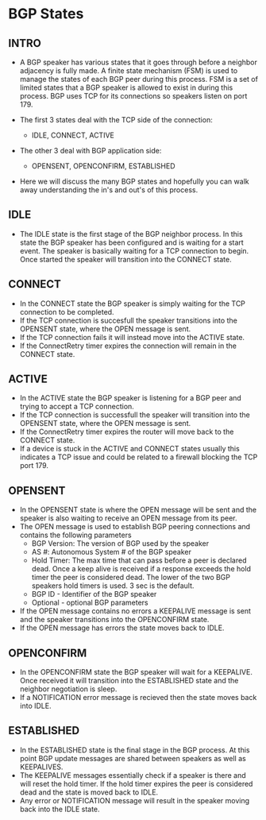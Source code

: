 # **BGP States**

## INTRO

- A BGP speaker has various states that it goes through before a neighbor adjacency is fully made. A finite state mechanism (FSM) is used to manage the states of each BGP peer during this process. FSM is a set of limited states that a BGP speaker is allowed to exist in during this process. BGP uses TCP for its connections so speakers listen on port 179.

- The first 3 states deal with the TCP side of the connection:
	- IDLE, CONNECT, ACTIVE
- The other 3 deal with BGP application side:
	- OPENSENT, OPENCONFIRM, ESTABLISHED

- Here we will discuss the many BGP states and hopefully you can walk away understanding the in's and out's of this process.

## IDLE

- The IDLE state is the first stage of the BGP neighbor process. In this state the BGP speaker has been configured and is waiting for a start event. The speaker is basically waiting for a TCP connection to begin. Once started the speaker will transition into the CONNECT state.

## CONNECT

- In the CONNECT state the BGP speaker is simply waiting for the TCP connection to be completed.
- If the TCP connection is succesfull the speaker transitions into the OPENSENT state, where the OPEN message is sent.
- If the TCP connection fails it will instead move into the ACTIVE state.
- If the ConnectRetry timer expires the connection will remain in the CONNECT state.

## ACTIVE

- In the ACTIVE state the BGP speaker is listening for a BGP peer and trying to accept a TCP connection.
- If the TCP connection is successfull the speaker will transition into the OPENSENT state, where the OPEN message is sent.
- If the ConnectRetry timer expires the router will move back to the CONNECT state.
- If a device is stuck in the ACTIVE and CONNECT states usually this indicates a TCP issue and could be related to a firewall blocking the TCP port 179.

## OPENSENT

- In the OPENSENT state is where the OPEN message will be sent and the speaker is also waiting to receive an OPEN message from its peer.
- The OPEN message is used to establish BGP peering connections and contains the following parameters
	- BGP Version: The version of BGP used by the speaker
    - AS #: Autonomous System # of the BGP speaker
	- Hold Timer: The max time that can pass before a peer is declared dead. Once a keep alive 			 is received if a response exceeds the hold timer the peer is considered dead. The lower     	   of the two BGP speakers hold timers is used. 3 sec is the default.
	- BGP ID - Identifier of the BGP speaker
    - Optional - optional BGP parameters
- If the OPEN message contains no errors a KEEPALIVE message is sent and the speaker transitions into the OPENCONFIRM state.
- If the OPEN message has errors the state moves back to IDLE.

## OPENCONFIRM

- In the OPENCONFIRM state the BGP speaker will wait for a KEEPALIVE. Once received it will transition into the ESTABLISHED state and the neighbor negotiation is sleep.
- If a NOTIFICATION error message is recieved then the state moves back into IDLE.

## ESTABLISHED

- In the ESTABLISHED state is the final stage in the BGP process. At this point BGP update messages are shared between speakers as well as KEEPALIVES. 
- The KEEPALIVE messages essentially check if a speaker is there and will reset the hold timer. If the hold timer expires the peer is considered dead and the state is moved back to IDLE.
- Any error or NOTIFICATION message will result in the speaker moving back into the IDLE state.
